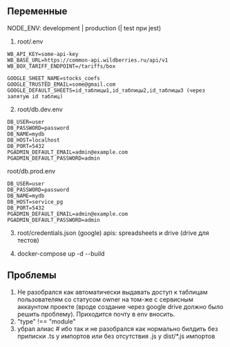 ## Переменные

NODE_ENV: development | production (| test при jest)

1. root/.env

```.env
WB_API_KEY=some-api-key
WB_BASE_URL=https://common-api.wildberries.ru/api/v1
WB_BOX_TARIFF_ENDPOINT=/tariffs/box

GOOGLE_SHEET_NAME=stocks_coefs
GOOGLE_TRUSTED_EMAIL=some@gmail.com
GOOGLE_DEFAULT_SHEETS=id_таблицы1,id_таблицы2,id_таблицы3 (через запятую id таблиц)
```

2. root/db.dev.env

```.env
DB_USER=user
DB_PASSWORD=password
DB_NAME=mydb
DB_HOST=localhost
DB_PORT=5432
PGADMIN_DEFAULT_EMAIL=admin@example.com
PGADMIN_DEFAULT_PASSWORD=admin
```

root/db.prod.env

```.env
DB_USER=user
DB_PASSWORD=password
DB_NAME=mydb
DB_HOST=service_pg
DB_PORT=5432
PGADMIN_DEFAULT_EMAIL=admin@example.com
PGADMIN_DEFAULT_PASSWORD=admin
```

3. root/credentials.json (google)
   apis: spreadsheets и drive (drive для тестов)

4. docker-compose up -d --build

## Проблемы

1. Не разобрался как автоматически выдавать доступ к таблицам пользователям со статусом owner на том-же с сервисным аккаунтом проекте (вроде создание через google drive должно было решить проблему). Приходится почту в env вносить.
2. "type" !== "module"
3. убрал алиас # ибо так и не разобрался как нормально билдить без приписки .ts у импортов или без отсутствия .js у dist/\*.js импортов
